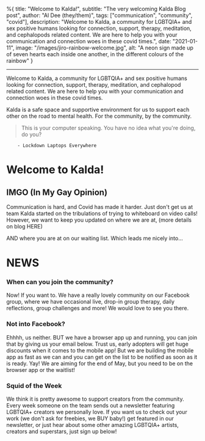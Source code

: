 %{
title: "Welcome to Kalda!",
subtitle: "The very welcoming Kalda Blog post",
author: "Al Dee (they/them)",
tags: ["communication", "community", "covid"],
description: "Welcome to Kalda, a community for LGBTQIA+ and sex positive humans looking for connection, support, therapy, meditation, and cephalopods related content. We are here to help you with your communication and connection woes in these covid times.",
date: "2021-01-11",
image: "/images/jiro-rainbow-welcome.jpg",
alt: "A neon sign made up of seven hearts each inside one another, in the different colours of the rainbow"
}

---


Welcome to Kalda, a community for LGBTQIA+ and sex positive humans looking for connection, support, therapy, meditation, and cephalopod related content. We are here to help you with your communication and connection woes in these covid times.

Kalda is a safe space and supportive environment for us to support each other on the road to mental health. For the community, by the community.

> This is your computer speaking. You have no idea what you're doing, do you?

    	- Lockdown Laptops Everywhere

# Welcome to Kalda!

## IMGO (In My Gay Opinion)

Communication is hard, and Covid has made it harder. Just don't get us at team Kalda started on the tribulations of trying to whiteboard on video calls! However, we want to keep you updated on where we are at, (more details on blog HERE)

AND where you are at on our waiting list. Which leads me nicely into...

# NEWS

### When can you join the community?

Now! If you want to. We have a really lovely community on our Facebook group, where we have occasional live, drop-in group therapy, daily reflections, group challenges and more! We would love to see you there.

### Not into Facebook?

Ehhhh, us neither. BUT we have a browser app up and running, you can join that by giving us your email below. Trust us, early adopters will get huge discounts when it comes to the mobile app! But we are building the mobile app as fast as we can and you can get on the list to be notified as soon as it is ready. Yay! We are aiming for the end of May, but you need to be on the browser app or the waitlist!

### Squid of the Week

We think it is pretty awesome to support creators from the community. Every week someone on the team sends out a newsletter featuring LGBTQIA+ creators we personally love. If you want us to check out your work (we don't ask for freebies, we BUY baby!) get featured in our newsletter, or just hear about some other amazing LGBTQIA+ artists, creators and superstars, just sign up below!

